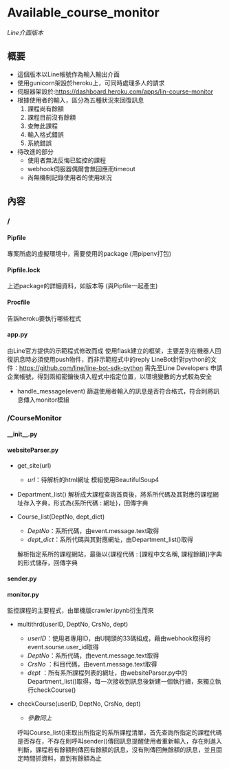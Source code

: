 # Available_course_monitor
*Line介面版本*

## 概要
+ 這個版本以Line帳號作為輸入輸出介面
+ 使用gunicorn架設於heroku上，可同時處理多人的請求
+ 伺服器架設於:https://dashboard.heroku.com/apps/lin-course-monitor
+ 根據使用者的輸入，區分為五種狀況來回復訊息
  1. 課程尚有餘額
  1. 課程目前沒有餘額
  1. 查無此課程
  1. 輸入格式錯誤
  1. 系統錯誤
+ 待改進的部分
  - 使用者無法反悔已監控的課程
  - webhook伺服器偶爾會無回應而timeout
  - 尚無機制記錄使用者的使用狀況
  
## 內容
### /
#### Pipfile
專案所處的虛擬環境中，需要使用的package (用pipenv打包)

#### Pipfile.lock
上述package的詳細資料，如版本等 (與Pipfile一起產生)

#### Procfile
告訴heroku要執行哪些程式

#### app.py
由Line官方提供的示範程式修改而成
使用flask建立的框架，主要差別在機器人回復訊息時必須使用push物件，而非示範程式中的reply
LineBot針對python的文件：https://github.com/line/line-bot-sdk-python
需先至Line Developers 申請企業帳號，得到兩組密鑰後填入程式中指定位置，以環境變數的方式較為安全
+ handle_message(event)
  篩選使用者輸入的訊息是否符合格式，符合則將訊息傳入monitor模組
  
### /CourseMonitor
#### \_\_init\_\_.py
#### websiteParser.py
+ get_site(url)
  - *url*：待解析的html網址
  模組使用BeautifulSoup4
+ Department_list()
  解析成大課程查詢首頁後，將系所代碼及其對應的課程網址存入字典，形式為{系所代碼 : 網址}，回傳字典
+ Course_list(DeptNo, dept_dict)
  - *DeptNo*：系所代碼，由event.message.text取得
  - *dept_dict*：系所代碼與其對應網址，由Department_list()取得
  
  解析指定系所的課程網站，最後以{課程代碼 : [課程中文名稱, 課程餘額]}字典的形式儲存，回傳字典
#### sender.py

#### monitor.py
監控課程的主要程式，由單機版crawler.ipynb衍生而來
+ multithrd(userID, DeptNo, CrsNo, dept)
  - *userID*：使用者專用ID，由U開頭的33碼組成，藉由webhook取得的event.sourse.user_id取得
  - *DeptNo*：系所代碼，由event.message.text取得
  - *CrsNo* ：科目代碼，由event.message.text取得
  - *dept*  ：所有系所課程列表的網址，由websiteParser.py中的Department_list()取得，每一次接收到訊息後新建一個執行續，來獨立執行checkCourse()
+ checkCourse(userID, DeptNo, CrsNo, dept)
  - *參數同上*
  
  呼叫Course_list()來取出所指定的系所課程清單，首先查詢所指定的課程代碼是否存在，不存在則呼叫sender()傳回訊息提醒使用者重新輸入，存在則進入判斷，課程若有餘額則傳回有餘額的訊息，沒有則傳回無餘額的訊息，並且固定時間抓資料，直到有餘額為止
    
